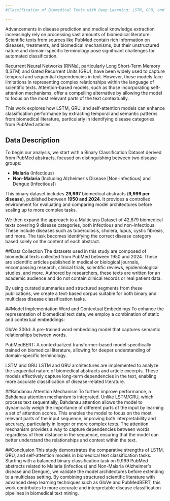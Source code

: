 ```yaml
---
#Classification of Biomedical Texts with Deep Learning: LSTM, GRU, and Soft-Attention

---
```


Advancements in disease prediction and medical knowledge extraction increasingly rely on processing vast amounts of biomedical literature. Scientific texts from sources like PubMed contain rich information on diseases, treatments, and biomedical mechanisms, but their unstructured nature and domain-specific terminology pose significant challenges for automated classification.

Recurrent Neural Networks (RNNs), particularly Long Short-Term Memory (LSTM) and Gated Recurrent Units (GRU), have been widely used to capture temporal and sequential dependencies in text. However, these models face limitations in representing complex relationships within the language of scientific texts. Attention-based models, such as those incorporating self-attention mechanisms, offer a compelling alternative by allowing the model to focus on the most relevant parts of the text contextually.

This work explores how LSTM, GRU, and self-attention models can enhance classification performance by extracting temporal and semantic patterns from biomedical literature, particularly in identifying disease categories from PubMed articles.

## Data Description

To begin our analysis, we start with a Binary Classification Dataset derived from PubMed abstracts, focused on distinguishing between two disease groups:

- **Malaria** (Infectious)
- **Non-Malaria** (Including Alzheimer's Disease [Non-infectious] and Dengue [Infectious])

This binary dataset includes **29,997** biomedical abstracts (**9,999 per disease**), published between **1950 and 2024**. It provides a controlled environment for evaluating and comparing model architectures before scaling up to more complex tasks.


We then expand the approach to a Multiclass Dataset of 42,879 biomedical texts covering 9 disease categories, both infectious and non-infectious. These include diseases such as tuberculosis, cholera, lupus, cystic fibrosis, and more. The task becomes identifying the correct disease category based solely on the content of each abstract.

##Data Collection
The datasets used in this study are composed of biomedical texts collected from PubMed between 1950 and 2024. These are scientific articles published in medical or biological journals, encompassing research, clinical trials, scientific reviews, epidemiological studies, and more. Authored by researchers, these texts are written for an academic audience and do not contain clinical records or real patient data.

By using curated summaries and structured segments from these publications, we create a text-based corpus suitable for both binary and multiclass disease classification tasks.

##Model Implementation
Word and Contextual Embeddings
To enhance the representation of biomedical text data, we employ a combination of static and contextual embeddings:

GloVe 300d: A pre-trained word embedding model that captures semantic relationships between words.

PubMedBERT: A contextualized transformer-based model specifically trained on biomedical literature, allowing for deeper understanding of domain-specific terminology.

LSTM and GRU
LSTM and GRU architectures are implemented to analyze the sequential nature of biomedical abstracts and article excerpts. These models effectively capture long-term dependencies in the text, enabling more accurate classification of disease-related literature.

##Bahdanau Attention Mechanism
To further improve performance, a Bahdanau attention mechanism is integrated. Unlike LSTM/GRU, which process text sequentially, Bahdanau attention allows the model to dynamically weigh the importance of different parts of the input by learning a set of attention scores. This enables the model to focus on the most relevant parts of the input sequence, improving both interpretability and accuracy, particularly in longer or more complex texts. The attention mechanism provides a way to capture dependencies between words regardless of their distance in the sequence, ensuring that the model can better understand the relationships and context within the text.

##Conclusion
This study demonstrates the comparative strengths of LSTM, GRU, and self-attention models in biomedical text classification tasks. Starting with a balanced binary classification task on 9,999 PubMed abstracts related to Malaria (infectious) and Non-Malaria (Alzheimer's disease and Dengue), we validate the model architectures before extending to a multiclass setting. By combining structured scientific literature with advanced deep learning techniques such as GloVe and PubMedBERT, this work contributes to more accurate and interpretable disease classification pipelines in biomedical text mining.

